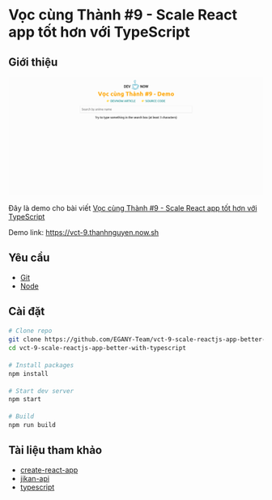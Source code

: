 # Vọc cùng Thành #9 - Scale React app tốt hơn với TypeScript

## Giới thiệu

![demo preview](./demo-preview.png)

Đây là demo cho bài viết [Vọc cùng Thành #9 - Scale React app tốt hơn với TypeScript][post]

Demo link: https://vct-9.thanhnguyen.now.sh

## Yêu cầu

- [Git][git]
- [Node][node]

## Cài đặt

```bash
# Clone repo
git clone https://github.com/EGANY-Team/vct-9-scale-reactjs-app-better-with-typescript
cd vct-9-scale-reactjs-app-better-with-typescript

# Install packages
npm install

# Start dev server
npm start

# Build
npm run build
```

## Tài liệu tham khảo

- [create-react-app][create-react-app]
- [jikan-api][jikan]
- [typescript][ts]

[git]: https://git-scm.com/
[node]: https://nodejs.org
[post]: https://devnow.vn/?p=3108
[create-react-app]: https://github.com/facebook/create-react-app
[jikan]: https://jikan.docs.apiary.io
[ts]: https://www.typescriptlang.org/
